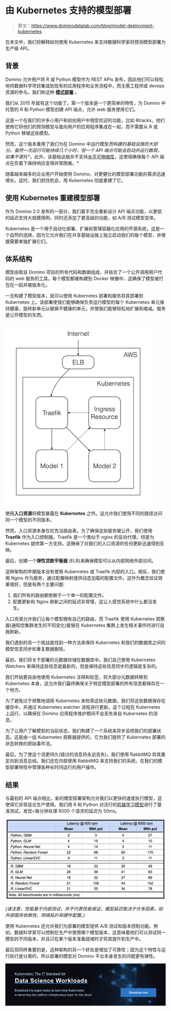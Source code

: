 # 由 Kubernetes 支持的模型部署

> 原文：<https://www.dominodatalab.com/blog/model-deployment-kubernetes>

在本文中，我们将解释如何使用 Kubernetes 来支持数据科学家将预测模型部署为生产级 API。

## 背景

Domino 允许用户将 R 或 Python 模型作为 REST APIs 发布，因此他们可以轻松地将数据科学项目集成到现有的应用程序和业务流程中，而无需工程师或 devops 资源的参与。我们称这种 [**模式部署**](/blog/machine-learning-model-deployment) 。

我们从 2015 年就有这个功能了。第一个版本是一个更简单的特性，为 Domino 中托管的 R 和 Python 模型创建 API 端点，允许 web 服务使用它们。

这是一个在我们的许多小用户和初创用户中很受欢迎的功能，比如 8tracks，他们使用它将他们的预测模型与面向用户的应用程序集成在一起，而不需要从 R 或 Python 移植这些模型。

然而，这个版本重用了我们为在 Domino 中运行模型*而构建的基础设施的大部分。虽然一次运行可能持续几个小时，但一个 API 端点可能会启动并运行数周，如果不是*月*。此外，该基础设施并不支持[水平可伸缩性](https://www.dominodatalab.com/blog/horizontal-scaling-parallel-experimentation)，这使得确保每个 API 端点在负载下保持响应变得非常困难。*

随着越来越多的企业用户开始使用 Domino，对更健壮的模型部署功能的需求迅速增长。这时，我们抓住机会，用 Kubernetes 彻底重建了它。

## 使用 Kubernetes 重建模型部署

作为 Domino 2.0 发布的一部分，我们着手完全重新设计 API 端点功能，以更低的延迟支持大规模用例，同时还添加了更高级的功能，如 A/B 测试模型变体。

Kubernetes 是一个用于自动化部署、扩展和管理容器化应用的开源系统，这是一个自然的选择，因为它允许我们在共享基础设施上独立启动我们的每个模型，并根据需要单独扩展它们。

## 体系结构

模型由取自 Domino 项目的所有代码和数据组成，并结合了一个公开调用用户代码的 web 服务的工具。每个模型都被构建到 Docker 映像中，这确保了模型被打包在一起并被版本化。

一旦构建了模型版本，就可以使用 Kubernetes 部署和服务将其部署到 Kubernetes 上。该部署使我们能够确保负责运行模型的每个 Kubernetes 单元保持健康，旋转新单元以替换不健康的单元，并使我们能够轻松地扩展和缩减。服务是公开模型的东西。

![Kubernetes Architecture for Model Deployment](img/9e2af3a687d1758ec42e314291eb80d0.png)

使用**入口资源**将模型暴露在 **Kubernetes** 之外。这允许我们使用不同的路径访问同一个模型的不同版本。

然而，入口资源本身仅仅充当路由表。为了确保这些服务被公开，我们使用 **Traefik** 作为入口控制器。Traefik 是一个类似于 nginx 的反向代理，但是为 Kubernetes 提供第一方支持。这确保了对我们的入口资源的任何更新迅速得到反映。

最后，创建一个**弹性贷款平衡器** (ELB)来确保模型可以从内部网络外部访问。

这种架构的早期版本没有使用 Kubernetes 或 Traefik 内部的入口。相反，我们使用 Nginx 作为服务，通过配置映射提供动态加载的配置文件。这作为概念验证效果很好，但是有两个主要问题:

1.  我们所有的路由都依赖于一个单一的配置文件。
2.  配置更新和 Nginx 刷新之间的延迟非常慢，这让人感觉系统中什么都没发生。

入口资源允许我们让每个模型拥有自己的路由，而 Traefik 使用 Kubernetes 观察器(通知您集群发生的不同变化)能够在 Kubernetes 集群上发生相关事件时进行自我刷新。

我们遇到的另一个挑战是找到一种方法来保持 Kubernetes 和我们的数据库之间的模型信息同步和重复数据删除。

最初，我们将关于部署的元数据存储在数据库中。我们自己使用 Kubernetes Watchers 来保持这些信息是最新的，但是保持这些信息同步的逻辑是复杂的。

我们开始更自由地使用 Kubernetes 注释和标签，将大部分元数据转移到 Kubernetes 本身，这允许我们最终确保关于特定模型部署的所有信息都保存在一个地方。

为了避免过于频繁地调用 Kubernetes 来检索这些元数据，我们将这些数据保存在缓存中，并通过 Kubernetes watcher 进程进行更新。这个过程在 Kubernetes 上运行，以确保在 Domino 应用程序维护期间不会丢失来自 Kubernetes 的消息。

为了让用户了解模型的当前状态，我们构建了一个系统来异步监控我们的部署状态。这是由一组 Kubernetes 观察器提供的，它为我们提供了 Kubernetes 部署的状态转换的原始事件流。

最后，为了使这个流更持久(错过的消息将永远丢失)，我们使用 RabbitMQ 将其重定向到消息总线。我们还在内部使用 RabbitMQ 来支持我们的系统，在我们的模型部署特性中管理各种长时间运行的用户操作。

## 结果

与最初的 API 端点相比，新的模型部署架构允许我们以更快的速度执行模型，这使得它非常适合生产使用。我们用 R 和 Python 对流行的[机器学习模型](https://www.dominodatalab.com/blog/a-guide-to-machine-learning-models)进行了基准测试，发现<每分钟处理 6000 个请求的延迟为 50ms。

![Model Deployment Benchmarks](img/4b78c2fa63871200c02155e3de8edd77.png)

*(请注意，性能基于内部测试，并不代表性能保证。模型延迟取决于许多因素，如外部服务依赖性、网络拓扑和硬件配置。)*

使用 Kubernetes 还允许我们为部署的模型提供 A/B 测试和版本控制功能。例如，数据科学家可以控制在生产中使用哪个模型版本，这意味着他们可以测试同一模型的不同版本，并且只在某个版本准备就绪时才将其提升到生产中。

最后但同样重要的是，这种架构的另一个好处是增加了可靠性；因为这个特性与运行执行是分离的，所以部署的模型对 Domino 平台本身发生的问题更有弹性。

[![Kubernetes: The IT Standard for  Data Science Workloads  Download this paper today to learn how Kubernetes is becoming the platform infrastructure layer for the cloud. Download now](img/aab79db9c5bd99166f1586aa5980b9a9.png)](https://cta-redirect.hubspot.com/cta/redirect/6816846/4c6263b9-de06-42c0-9f9f-8a4379a27231)